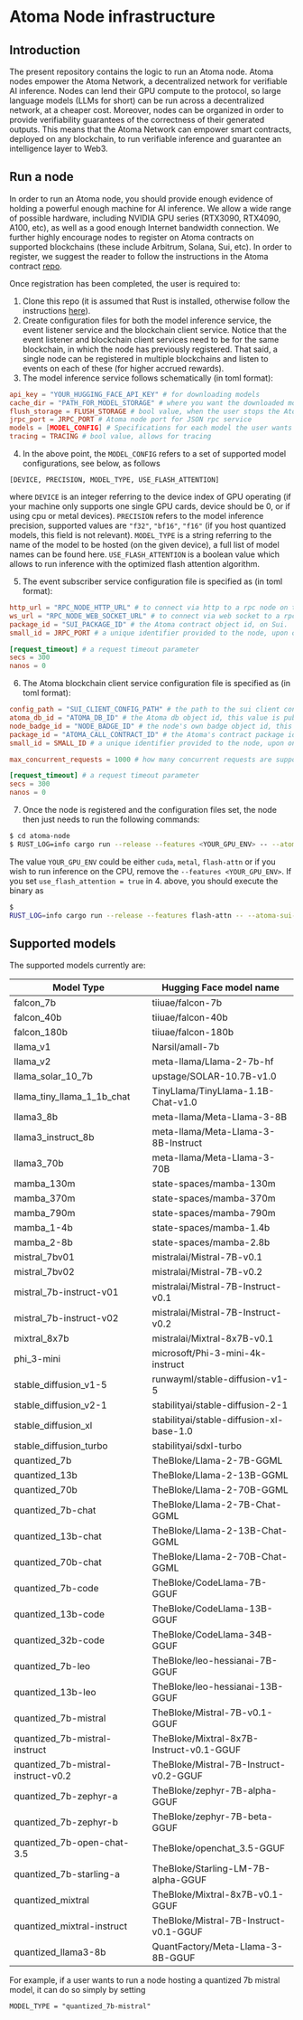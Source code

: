 # Atoma Node infrastructure

## Introduction

The present repository contains the logic to run an Atoma node. Atoma nodes empower the Atoma Network, a decentralized network
for verifiable AI inference. Nodes can lend their GPU compute to the protocol, so large language models (LLMs for short) can be
run across a decentralized network, at a cheaper cost. Moreover, nodes can be organized in order to provide verifiability guarantees
of the correctness of their generated outputs. This means that the Atoma Network can empower smart contracts, deployed on any blockchain,
to run verifiable inference and guarantee an intelligence layer to Web3. 

## Run a node

In order to run an Atoma node, you should provide enough evidence of holding a powerful enough machine for AI inference. We
allow a wide range of possible hardware, including NVIDIA GPU series (RTX3090, RTX4090, A100, etc), as well as a good enough
Internet bandwidth connection. We further highly encourage nodes to register on Atoma contracts on supported blockchains
(these include Arbitrum, Solana, Sui, etc). In order to register, we suggest the reader to follow the instructions in the
Atoma contract [repo](https://github.com/atoma-network/atoma-contracts).

Once registration has been completed, the user is required to:

1. Clone this repo (it is assumed that Rust is installed, otherwise follow the instructions [here](https://www.rust-lang.org/tools/install)).
2. Create configuration files for both the model inference service, the event listener service and the blockchain client service. Notice
that the event listener and blockchain client services need to be for the same blockchain, in which the node has previously registered. That said, a single node can be registered in multiple blockchains and listen to events on each of these (for higher accrued rewards).
3. The model inference service follows schematically (in toml format):

```toml
api_key = "YOUR_HUGGING_FACE_API_KEY" # for downloading models
cache_dir = "PATH_FOR_MODEL_STORAGE" # where you want the downloaded models to be stored
flush_storage = FLUSH_STORAGE # bool value, when the user stops the Atoma node, it flushes or not the downloaded models
jrpc_port = JRPC_PORT # Atoma node port for JSON rpc service
models = [MODEL_CONFIG] # Specifications for each model the user wants to operate, as an Atoma Node
tracing = TRACING # bool value, allows for tracing
```

4. In the above point, the `MODEL_CONFIG` refers to a set of supported model configurations, see below, as follows

```
[DEVICE, PRECISION, MODEL_TYPE, USE_FLASH_ATTENTION]
```

where `DEVICE` is an integer referring to the device index of GPU operating (if your machine only supports one single GPU cards, device should be 0, or if using cpu or metal devices). `PRECISION` refers to the model inference precision, supported values are
`"f32"`, `"bf16"`, `"f16"` (if you host quantized models, this field is not relevant). `MODEL_TYPE` is a string referring to the name
of the model to be hosted (on the given device), a full list of model names can be found here. `USE_FLASH_ATTENTION` is a boolean value which allows to run inference with the optimized flash attention algorithm.

5. The event subscriber service configuration file is specified as (in toml format):

```toml
http_url = "RPC_NODE_HTTP_URL" # to connect via http to a rpc node on the blockchain
ws_url = "RPC_NODE_WEB_SOCKET_URL" # to connect via web socket to a rpc node on the blockchain, relevant for listening to events
package_id = "SUI_PACKAGE_ID" # the Atoma contract object id, on Sui.
small_id = JRPC_PORT # a unique identifier provided to the node, upon on-chain registration

[request_timeout] # a request timeout parameter
secs = 300
nanos = 0
```

6. The Atoma blockchain client service configuration file is specified as (in toml format):

```toml
config_path = "SUI_CLIENT_CONFIG_PATH" # the path to the sui client configuration path (for connecting the user's wallet)
atoma_db_id = "ATOMA_DB_ID" # the Atoma db object id, this value is publicly available (see below)
node_badge_id = "NODE_BADGE_ID" # the node's own badge object id, this value is provided to the node upon registration
package_id = "ATOMA_CALL_CONTRACT_ID" # the Atoma's contract package id, this value is publicly available (see below)
small_id = SMALL_ID # a unique identifier provided to the node, upon on-chain registration (same as above)

max_concurrent_requests = 1000 # how many concurrent requests are supported by the Sui's client service

[request_timeout] # a request timeout parameter
secs = 300
nanos = 0
```

7. Once the node is registered and the configuration files set, the node then just needs to run the following commands:

```sh
$ cd atoma-node
$ RUST_LOG=info cargo run --release --features <YOUR_GPU_ENV> -- --atoma-sui-client-config-path <PATH_TO_ATOMA_SUI_CLIENT_CONFIG> --model-config-path <PATH_TO_MODEL_CONFIG> --sui-subscriber-path <PATH_TO_SUI_EVENT_SUBSCRIBER_CONFIG>
```

The value `YOUR_GPU_ENV` could be either `cuda`, `metal`, `flash-attn` or if you wish to run inference on the CPU, remove the `--features <YOUR_GPU_ENV>`. If you set `use_flash_attention = true` in 4. above, you should execute the binary as

```sh
$ 
RUST_LOG=info cargo run --release --features flash-attn -- --atoma-sui-client-config-path <PATH_TO_ATOMA_SUI_CLIENT_CONFIG> --model-config-path <PATH_TO_MODEL_CONFIG> --sui-subscriber-path <PATH_TO_SUI_EVENT_SUBSCRIBER_CONFIG>
```

## Supported models

The supported models currently are:

| Model Type                     | Hugging Face model name        |
|--------------------------------|--------------------------------|
| falcon_7b                      | tiiuae/falcon-7b               |
| falcon_40b                     | tiiuae/falcon-40b              |
| falcon_180b                    | tiiuae/falcon-180b             |
| llama_v1                       | Narsil/amall-7b                |
| llama_v2                       | meta-llama/Llama-2-7b-hf       |
| llama_solar_10_7b              | upstage/SOLAR-10.7B-v1.0       |
| llama_tiny_llama_1_1b_chat     | TinyLlama/TinyLlama-1.1B-Chat-v1.0 |
| llama3_8b                      | meta-llama/Meta-Llama-3-8B      |
| llama3_instruct_8b             | meta-llama/Meta-Llama-3-8B-Instruct |
| llama3_70b                     | meta-llama/Meta-Llama-3-70B     |
| mamba_130m                     | state-spaces/mamba-130m         |
| mamba_370m                     | state-spaces/mamba-370m         |
| mamba_790m                     | state-spaces/mamba-790m         |
| mamba_1-4b                     | state-spaces/mamba-1.4b         |
| mamba_2-8b                     | state-spaces/mamba-2.8b         |
| mistral_7bv01                  | mistralai/Mistral-7B-v0.1       |
| mistral_7bv02                  | mistralai/Mistral-7B-v0.2       |
| mistral_7b-instruct-v01        | mistralai/Mistral-7B-Instruct-v0.1 |
| mistral_7b-instruct-v02        | mistralai/Mistral-7B-Instruct-v0.2 |
| mixtral_8x7b                   | mistralai/Mixtral-8x7B-v0.1     |
| phi_3-mini                     | microsoft/Phi-3-mini-4k-instruct |
| stable_diffusion_v1-5          | runwayml/stable-diffusion-v1-5  |
| stable_diffusion_v2-1          | stabilityai/stable-diffusion-2-1 |
| stable_diffusion_xl            | stabilityai/stable-diffusion-xl-base-1.0 |
| stable_diffusion_turbo         | stabilityai/sdxl-turbo          |
| quantized_7b                   | TheBloke/Llama-2-7B-GGML        |
| quantized_13b                  | TheBloke/Llama-2-13B-GGML       |
| quantized_70b                  | TheBloke/Llama-2-70B-GGML       |
| quantized_7b-chat              | TheBloke/Llama-2-7B-Chat-GGML   |
| quantized_13b-chat             | TheBloke/Llama-2-13B-Chat-GGML  |
| quantized_70b-chat             | TheBloke/Llama-2-70B-Chat-GGML  |
| quantized_7b-code              | TheBloke/CodeLlama-7B-GGUF     |
| quantized_13b-code             | TheBloke/CodeLlama-13B-GGUF    |
| quantized_32b-code             | TheBloke/CodeLlama-34B-GGUF    |
| quantized_7b-leo               | TheBloke/leo-hessianai-7B-GGUF |
| quantized_13b-leo              | TheBloke/leo-hessianai-13B-GGUF |
| quantized_7b-mistral           | TheBloke/Mistral-7B-v0.1-GGUF  |
| quantized_7b-mistral-instruct  | TheBloke/Mixtral-8x7B-Instruct-v0.1-GGUF |
| quantized_7b-mistral-instruct-v0.2 | TheBloke/Mistral-7B-Instruct-v0.2-GGUF |
| quantized_7b-zephyr-a          | TheBloke/zephyr-7B-alpha-GGUF   |
| quantized_7b-zephyr-b          | TheBloke/zephyr-7B-beta-GGUF    |
| quantized_7b-open-chat-3.5     | TheBloke/openchat_3.5-GGUF     |
| quantized_7b-starling-a        | TheBloke/Starling-LM-7B-alpha-GGUF |
| quantized_mixtral              | TheBloke/Mixtral-8x7B-v0.1-GGUF |
| quantized_mixtral-instruct     | TheBloke/Mistral-7B-Instruct-v0.1-GGUF |
| quantized_llama3-8b            | QuantFactory/Meta-Llama-3-8B-GGUF |

For example, if a user wants to run a node hosting a quantized 7b mistral model, it can do so simply by setting

```
MODEL_TYPE = "quantized_7b-mistral"
```
